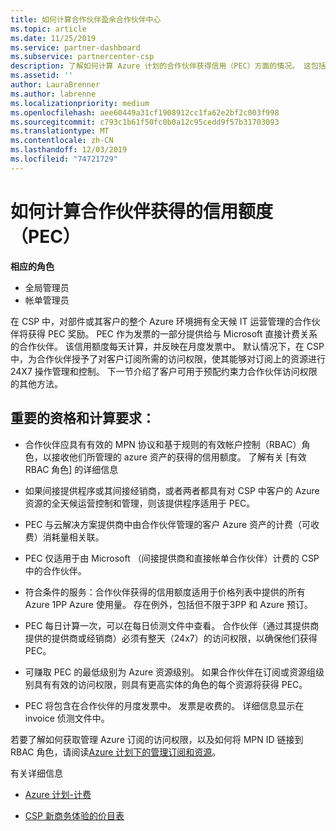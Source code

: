 ```yaml
---
title: 如何计算合作伙伴盈余合作伙伴中心
ms.topic: article
ms.date: 11/25/2019
ms.service: partner-dashboard
ms.subservice: partnercenter-csp
description: 了解如何计算 Azure 计划的合作伙伴获得信用（PEC）方面的情况。 这包括合作伙伴和间接提供商的资格要求。
ms.assetid: ''
author: LauraBrenner
ms.author: labrenne
ms.localizationpriority: medium
ms.openlocfilehash: aee60449a31cf1908912cc1fa62e2bf2c003f998
ms.sourcegitcommit: c793c1b61f50fc0b0a12c95cedd9f57b31703093
ms.translationtype: MT
ms.contentlocale: zh-CN
ms.lasthandoff: 12/03/2019
ms.locfileid: "74721729"
---
```

# <a name="how-the-partner-earned-credit-pec-is-calculated"></a>如何计算合作伙伴获得的信用额度（PEC）

**相应的角色**

- 全局管理员
- 帐单管理员

在 CSP 中，对部件或其客户的整个 Azure 环境拥有全天候 IT 运营管理的合作伙伴将获得 PEC 奖励。 PEC 作为发票的一部分提供给与 Microsoft 直接计费关系的合作伙伴。 该信用额度每天计算，并反映在月度发票中。 默认情况下，在 CSP 中，为合作伙伴授予了对客户订阅所需的访问权限，使其能够对订阅上的资源进行24X7 操作管理和控制。 下一节介绍了客户可用于预配约束力合作伙伴访问权限的其他方法。


## <a name="important-eligibility-and-calculation-requirements"></a>重要的资格和计算要求：

- 合作伙伴应具有有效的 MPN 协议和基于规则的有效帐户控制（RBAC）角色，以接收他们所管理的 azure 资产的获得的信用额度。 了解有关 [有效 RBAC 角色] 的详细信息

- 如果间接提供程序或其间接经销商，或者两者都具有对 CSP 中客户的 Azure 资源的全天候运营控制和管理，则该提供程序适用于 PEC。

- PEC 与云解决方案提供商中由合作伙伴管理的客户 Azure 资产的计费（可收费）消耗量相关联。 

- PEC 仅适用于由 Microsoft （间接提供商和直接帐单合作伙伴）计费的 CSP 中的合作伙伴。

- 符合条件的服务：合作伙伴获得的信用额度适用于价格列表中提供的所有 Azure 1PP Azure 使用量。 存在例外，包括但不限于3PP 和 Azure 预订。

- PEC 每日计算一次，可以在每日侦测文件中查看。 合作伙伴（通过其提供商提供的提供商或经销商）必须有整天（24x7）的访问权限，以确保他们获得 PEC。

- 可赚取 PEC 的最低级别为 Azure 资源级别。 如果合作伙伴在订阅或资源组级别具有有效的访问权限，则具有更高实体的角色的每个资源将获得 PEC。 

- PEC 将包含在合作伙伴的月度发票中。 发票是收费的。 详细信息显示在 invoice 侦测文件中。

若要了解如何获取管理 Azure 订阅的访问权限，以及如何将 MPN ID 链接到 RBAC 角色，请阅读[Azure 计划下的管理订阅和资源](azure-plan-manage.md)。

有关详细信息

- [Azure 计划-计费](azure-plan-billing.md)

- [CSP 新商务体验的价目表](azure-plan-price-list.md)